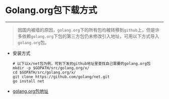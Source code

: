 # Golang.org包下载方式

---

> 因国内被墙的原因，`golang.org`下的所有包均被转移到`github`上，但是许多依赖`golang.org`下包的第三方包仍未修改引入地址，可用以下方式导入`golang.org`包。

- 安装方式

  ```shell
  # 以下以x/net包为例，可到下发的github地址里查找自己需要的golang.org包
  mkdir -p $GOPATH/src/golang.org/x/
  cd $GOPATH/src/golang.org/x/
  git clone https://github.com/golang/net.git
  go install net
  ```

- [golang.org包地址](https://github.com/golang)


